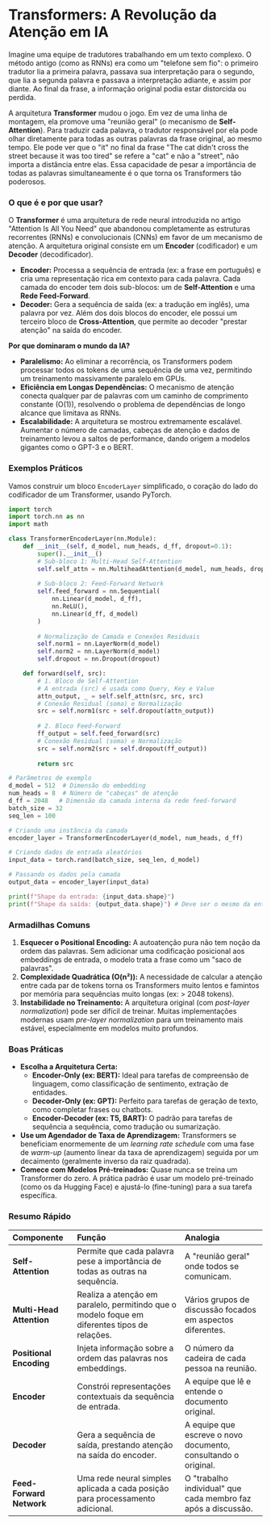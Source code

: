 # Transformers: A Revolução da Atenção em IA

Imagine uma equipe de tradutores trabalhando em um texto complexo. O método antigo (como as RNNs) era como um "telefone sem fio": o primeiro tradutor lia a primeira palavra, passava sua interpretação para o segundo, que lia a segunda palavra e passava a interpretação adiante, e assim por diante. Ao final da frase, a informação original podia estar distorcida ou perdida.

A arquitetura **Transformer** mudou o jogo. Em vez de uma linha de montagem, ela promove uma "reunião geral" (o mecanismo de **Self-Attention**). Para traduzir cada palavra, o tradutor responsável por ela pode olhar diretamente para todas as outras palavras da frase original, ao mesmo tempo. Ele pode ver que o "it" no final da frase "The cat didn't cross the street because it was too tired" se refere a "cat" e não a "street", não importa a distância entre elas. Essa capacidade de pesar a importância de todas as palavras simultaneamente é o que torna os Transformers tão poderosos.

### O que é e por que usar?

O **Transformer** é uma arquitetura de rede neural introduzida no artigo "Attention Is All You Need" que abandonou completamente as estruturas recorrentes (RNNs) e convolucionais (CNNs) em favor de um mecanismo de atenção. A arquitetura original consiste em um **Encoder** (codificador) e um **Decoder** (decodificador).

-   **Encoder:** Processa a sequência de entrada (ex: a frase em português) e cria uma representação rica em contexto para cada palavra. Cada camada do encoder tem dois sub-blocos: um de **Self-Attention** e uma **Rede Feed-Forward**.
-   **Decoder:** Gera a sequência de saída (ex: a tradução em inglês), uma palavra por vez. Além dos dois blocos do encoder, ele possui um terceiro bloco de **Cross-Attention**, que permite ao decoder "prestar atenção" na saída do encoder.

**Por que dominaram o mundo da IA?**
-   **Paralelismo:** Ao eliminar a recorrência, os Transformers podem processar todos os tokens de uma sequência de uma vez, permitindo um treinamento massivamente paralelo em GPUs.
-   **Eficiência em Longas Dependências:** O mecanismo de atenção conecta qualquer par de palavras com um caminho de comprimento constante (O(1)), resolvendo o problema de dependências de longo alcance que limitava as RNNs.
-   **Escalabilidade:** A arquitetura se mostrou extremamente escalável. Aumentar o número de camadas, cabeças de atenção e dados de treinamento levou a saltos de performance, dando origem a modelos gigantes como o GPT-3 e o BERT.

### Exemplos Práticos

Vamos construir um bloco `EncoderLayer` simplificado, o coração do lado do codificador de um Transformer, usando PyTorch.

```python
import torch
import torch.nn as nn
import math

class TransformerEncoderLayer(nn.Module):
    def __init__(self, d_model, num_heads, d_ff, dropout=0.1):
        super().__init__()
        # Sub-bloco 1: Multi-Head Self-Attention
        self.self_attn = nn.MultiheadAttention(d_model, num_heads, dropout=dropout, batch_first=True)
        
        # Sub-bloco 2: Feed-Forward Network
        self.feed_forward = nn.Sequential(
            nn.Linear(d_model, d_ff),
            nn.ReLU(),
            nn.Linear(d_ff, d_model)
        )
        
        # Normalização de Camada e Conexões Residuais
        self.norm1 = nn.LayerNorm(d_model)
        self.norm2 = nn.LayerNorm(d_model)
        self.dropout = nn.Dropout(dropout)

    def forward(self, src):
        # 1. Bloco de Self-Attention
        # A entrada (src) é usada como Query, Key e Value
        attn_output, _ = self.self_attn(src, src, src)
        # Conexão Residual (soma) e Normalização
        src = self.norm1(src + self.dropout(attn_output))
        
        # 2. Bloco Feed-Forward
        ff_output = self.feed_forward(src)
        # Conexão Residual (soma) e Normalização
        src = self.norm2(src + self.dropout(ff_output))
        
        return src

# Parâmetros de exemplo
d_model = 512  # Dimensão do embedding
num_heads = 8  # Número de "cabeças" de atenção
d_ff = 2048   # Dimensão da camada interna da rede feed-forward
batch_size = 32
seq_len = 100

# Criando uma instância da camada
encoder_layer = TransformerEncoderLayer(d_model, num_heads, d_ff)

# Criando dados de entrada aleatórios
input_data = torch.rand(batch_size, seq_len, d_model)

# Passando os dados pela camada
output_data = encoder_layer(input_data)

print(f"Shape da entrada: {input_data.shape}")
print(f"Shape da saída: {output_data.shape}") # Deve ser o mesmo da entrada
```

### Armadilhas Comuns

1.  **Esquecer o Positional Encoding:** A autoatenção pura não tem noção da ordem das palavras. Sem adicionar uma codificação posicional aos embeddings de entrada, o modelo trata a frase como um "saco de palavras".
2.  **Complexidade Quadrática (O(n²)):** A necessidade de calcular a atenção entre cada par de tokens torna os Transformers muito lentos e famintos por memória para sequências muito longas (ex: > 2048 tokens).
3.  **Instabilidade no Treinamento:** A arquitetura original (com *post-layer normalization*) pode ser difícil de treinar. Muitas implementações modernas usam *pre-layer normalization* para um treinamento mais estável, especialmente em modelos muito profundos.

### Boas Práticas

-   **Escolha a Arquitetura Certa:**
    -   **Encoder-Only (ex: BERT):** Ideal para tarefas de compreensão de linguagem, como classificação de sentimento, extração de entidades.
    -   **Decoder-Only (ex: GPT):** Perfeito para tarefas de geração de texto, como completar frases ou chatbots.
    -   **Encoder-Decoder (ex: T5, BART):** O padrão para tarefas de sequência a sequência, como tradução ou sumarização.
-   **Use um Agendador de Taxa de Aprendizagem:** Transformers se beneficiam enormemente de um *learning rate schedule* com uma fase de *warm-up* (aumento linear da taxa de aprendizagem) seguida por um decaimento (geralmente inverso da raiz quadrada).
-   **Comece com Modelos Pré-treinados:** Quase nunca se treina um Transformer do zero. A prática padrão é usar um modelo pré-treinado (como os da Hugging Face) e ajustá-lo (fine-tuning) para a sua tarefa específica.

### Resumo Rápido

| Componente | Função | Analogia |
| :--- | :--- | :--- |
| **Self-Attention** | Permite que cada palavra pese a importância de todas as outras na sequência. | A "reunião geral" onde todos se comunicam. |
| **Multi-Head Attention**| Realiza a atenção em paralelo, permitindo que o modelo foque em diferentes tipos de relações. | Vários grupos de discussão focados em aspectos diferentes. |
| **Positional Encoding** | Injeta informação sobre a ordem das palavras nos embeddings. | O número da cadeira de cada pessoa na reunião. |
| **Encoder** | Constrói representações contextuais da sequência de entrada. | A equipe que lê e entende o documento original. |
| **Decoder** | Gera a sequência de saída, prestando atenção na saída do encoder. | A equipe que escreve o novo documento, consultando o original. |
| **Feed-Forward Network**| Uma rede neural simples aplicada a cada posição para processamento adicional. | O "trabalho individual" que cada membro faz após a discussão. |
